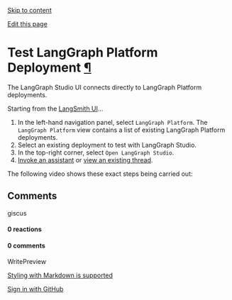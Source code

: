 [Skip to content](https://langchain-ai.github.io/langgraph/cloud/how-tos/test_deployment/#test-langgraph-platform-deployment)

[Edit this page](https://github.com/langchain-ai/langgraph/edit/main/docs/docs/cloud/how-tos/test_deployment.md "Edit this page")

# Test LangGraph Platform Deployment [¶](https://langchain-ai.github.io/langgraph/cloud/how-tos/test_deployment/\#test-langgraph-platform-deployment "Permanent link")

The LangGraph Studio UI connects directly to LangGraph Platform deployments.

Starting from the [LangSmith UI](https://smith.langchain.com/)...

1. In the left-hand navigation panel, select `LangGraph Platform`. The `LangGraph Platform` view contains a list of existing LangGraph Platform deployments.
2. Select an existing deployment to test with LangGraph Studio.
3. In the top-right corner, select `Open LangGraph Studio`.
4. [Invoke an assistant](https://langchain-ai.github.io/langgraph/cloud/how-tos/invoke_studio/) or [view an existing thread](https://langchain-ai.github.io/langgraph/cloud/how-tos/threads_studio/).

The following video shows these exact steps being carried out:

## Comments

giscus

#### 0 reactions

#### 0 comments

WritePreview

[Styling with Markdown is supported](https://guides.github.com/features/mastering-markdown/ "Styling with Markdown is supported")

[Sign in with GitHub](https://giscus.app/api/oauth/authorize?redirect_uri=https%3A%2F%2Flangchain-ai.github.io%2Flanggraph%2Fcloud%2Fhow-tos%2Ftest_deployment%2F)